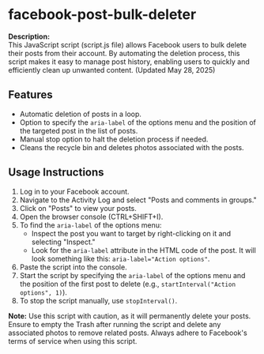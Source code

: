 # facebook-post-bulk-deleter

**Description:**  
This JavaScript script (script.js file) allows Facebook users to bulk delete their posts from their account. By automating the deletion process, this script makes it easy to manage post history, enabling users to quickly and efficiently clean up unwanted content. (Updated May 28, 2025)

## Features

- Automatic deletion of posts in a loop.
- Option to specify the `aria-label` of the options menu and the position of the targeted post in the list of posts.
- Manual stop option to halt the deletion process if needed.
- Cleans the recycle bin and deletes photos associated with the posts.

## Usage Instructions

1. Log in to your Facebook account.
2. Navigate to the Activity Log and select "Posts and comments in groups."
3. Click on "Posts" to view your posts.
4. Open the browser console (CTRL+SHIFT+I).
5. To find the `aria-label` of the options menu:
   - Inspect the post you want to target by right-clicking on it and selecting "Inspect."
   - Look for the `aria-label` attribute in the HTML code of the post. It will look something like this: `aria-label="Action options"`.
6. Paste the script into the console.
7. Start the script by specifying the `aria-label` of the options menu and the position of the first post to delete (e.g., `startInterval("Action options", 1)`).
8. To stop the script manually, use `stopInterval()`.

**Note:** Use this script with caution, as it will permanently delete your posts. Ensure to empty the Trash after running the script and delete any associated photos to remove related posts. Always adhere to Facebook's terms of service when using this script.